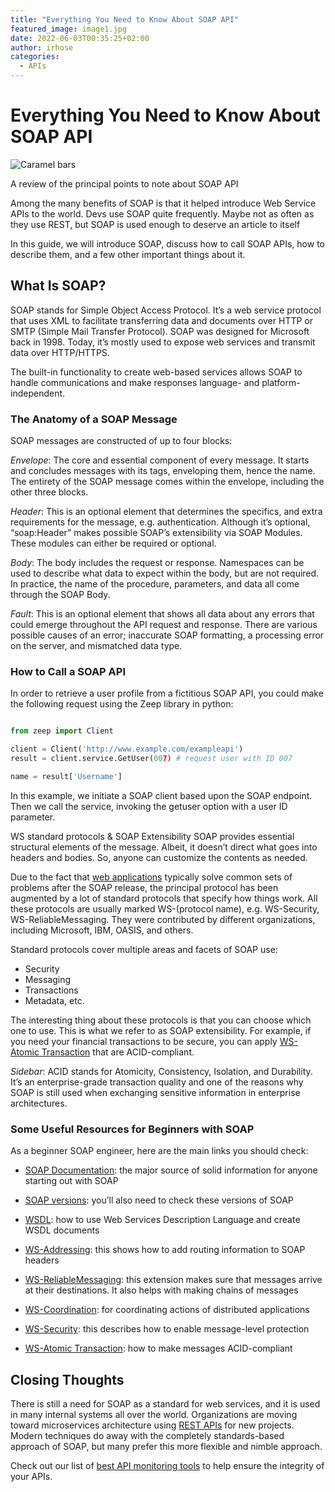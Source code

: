 ```yaml
---
title: "Everything You Need to Know About SOAP API"
featured_image: image1.jpg
date: 2022-06-03T00:35:25+02:00
author: irhose
categories:
  - APIs
---
```


# Everything You Need to Know About SOAP API

![Caramel bars](./image1.jpg)

A review of the principal points to note about SOAP API

Among the many benefits of SOAP is that it helped introduce Web Service APIs to the world. Devs use SOAP quite frequently. Maybe not as often as they use REST, but SOAP is used enough to deserve an article to itself

In this guide, we will introduce SOAP, discuss how to call SOAP APIs, how to describe them, and a few other important things about it.

## What Is SOAP?

SOAP stands for Simple Object Access Protocol. It’s a web service protocol that uses XML to facilitate transferring data and documents over HTTP or SMTP (Simple Mail Transfer Protocol).
SOAP was designed for Microsoft back in 1998. Today, it’s mostly used to expose web services and transmit data over HTTP/HTTPS.

The built-in functionality to create web-based services allows SOAP to handle communications and make responses language- and platform-independent.

### The Anatomy of a SOAP Message

SOAP messages are constructed of up to four blocks:

_Envelope_: The core and essential component of every message. It starts and concludes messages with its tags, enveloping them, hence the name. The entirety of the SOAP message comes within the envelope, including the other three blocks.

_Header_: This is an optional element that determines the specifics, and extra requirements for the message, e.g. authentication. Although it’s optional, “soap:Header” makes possible SOAP’s extensibility via SOAP Modules. These modules can either be required or optional.

_Body_: The body includes the request or response. Namespaces can be used to describe what data to expect within the body, but are not required. In practice, the name of the procedure, parameters, and data all come through the SOAP Body.

_Fault_: This is an optional element that shows all data about any errors that could emerge throughout the API request and response. There are various possible causes of an error; inaccurate SOAP formatting, a processing error on the server, and mismatched data type.

### How to Call a SOAP API

In order to retrieve a user profile from a fictitious SOAP API, you could make the following request using the Zeep library in python:

```python

from zeep import Client

client = Client('http://www.example.com/exampleapi')
result = client.service.GetUser(007) # request user with ID 007

name = result['Username']

```

In this example, we initiate a SOAP client based upon the SOAP endpoint. Then we call the service, invoking the getuser option with a user ID parameter.

WS standard protocols & SOAP Extensibility
SOAP provides essential structural elements of the message. Albeit, it doesn’t direct what goes into headers and bodies. So, anyone can customize the contents as needed.

Due to the fact that [web applications](https://apitoolkit.io/blog/web-service-apis-structures-and-protocols/) typically solve common sets of problems after the SOAP release, the principal protocol has been augmented by a lot of standard protocols that specify how things work. All these protocols are usually marked WS-(protocol name), e.g. WS-Security, WS-ReliableMessaging. They were contributed by different organizations, including Microsoft, IBM, OASIS, and others.

Standard protocols cover multiple areas and facets of SOAP use:

- Security
- Messaging
- Transactions
- Metadata, etc.

The interesting thing about these protocols is that you can choose which one to use. This is what we refer to as SOAP extensibility. For example, if you need your financial transactions to be secure, you can apply [WS-Atomic Transaction](http://docs.oasis-open.org/ws-tx/wstx-wsat-1.2-spec-os/wstx-wsat-1.2-spec-os.html) that are ACID-compliant.

_Sidebar_: ACID stands for Atomicity, Consistency, Isolation, and Durability. It’s an enterprise-grade transaction quality and one of the reasons why SOAP is still used when exchanging sensitive information in enterprise architectures.

### Some Useful Resources for Beginners with SOAP

As a beginner SOAP engineer, here are the main links you should check:

- [SOAP Documentation](https://www.w3.org/TR/soap12/): the major source of solid information for anyone starting out with SOAP

- [SOAP versions](https://www.w3.org/TR/soap/): you’ll also need to check these versions of SOAP

- [WSDL](https://www.w3.org/TR/wsdl20/): how to use Web Services Description Language and create WSDL documents

- [WS-Addressing](https://www.w3.org/TR/ws-addr-core/): this shows how to add routing information to SOAP headers

- [WS-ReliableMessaging](http://specs.xmlsoap.org/ws/2005/02/rm/ws-reliablemessaging.pdf): this extension makes sure that messages arrive at their destinations. It also helps with making chains of messages

- [WS-Coordination](https://pdfs.semanticscholar.org/dac1/5df5c842195452c25efc7e73ecd3874e32cc.pdf?_ga=2.212038484.1719500171.1582820369-786203862.1582820369): for coordinating actions of distributed applications

- [WS-Security](<https://docs.microsoft.com/en-us/previous-versions/ms951257(v=msdn.10)>): this describes how to enable message-level protection

- [WS-Atomic Transaction](http://docs.oasis-open.org/ws-tx/wstx-wsat-1.2-spec.html): how to make messages ACID-compliant

## Closing Thoughts

There is still a need for SOAP as a standard for web services, and it is used in many internal systems all over the world. Organizations are moving toward microservices architecture using [REST APIs](http://apitoolkit.io/blog/everything-about-rest-apis) for new projects. Modern techniques do away with the completely standards-based approach of SOAP, but many prefer this more flexible and nimble approach.

Check out our list of [best API monitoring tools](https://apitoolkit.io/blog/best-api-monitoring-and-observability-tools/) to help ensure the integrity of your APIs.
